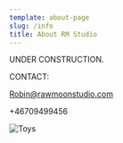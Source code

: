 ```yaml
---
template: about-page
slug: /info
title: About RM Studio
---
```

UNDER CONSTRUCTION.



CONTACT:

Robin@rawmoonstudio.com

+46709499456



![Toys](/assets/jens-robin-contacts-76.jpg "Toys")
